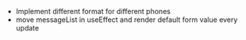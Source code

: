 - Implement different format for different phones
- move messageList in useEffect and render default form value every update
